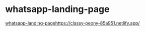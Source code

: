 # whatsapp-landing-page
[whatsapp-landing-page](https://classy-peony-85a951.netlify.app/)https://classy-peony-85a951.netlify.app/
